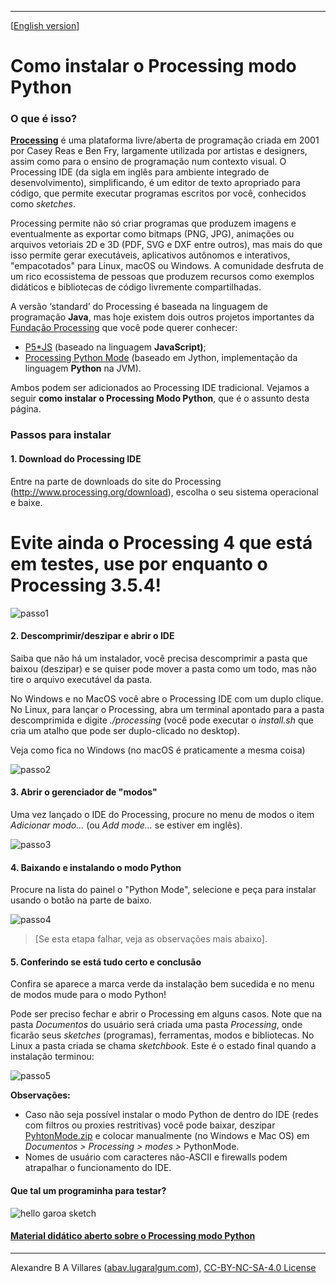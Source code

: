 ----

[[English version](index-EN.md)]

# Como instalar o Processing modo Python

### O que é isso?

[**Processing**](http://processsing.org) é uma plataforma livre/aberta de programação criada em 2001 por Casey Reas e Ben Fry, largamente utilizada por artistas e designers, assim como para o ensino de programação num contexto visual. O Processing IDE (da sigla em inglês para ambiente integrado de desenvolvimento), simplificando, é um editor de texto apropriado para código, que permite executar programas escritos por você, conhecidos como *sketches*.

Processing permite não só criar programas que produzem imagens e eventualmente as exportar como bitmaps (PNG, JPG), animações ou arquivos vetoriais 2D e 3D (PDF, SVG e DXF entre outros), mas mais do que isso permite gerar executáveis, aplicativos autônomos e interativos, "empacotados" para Linux, macOS ou Windows. A comunidade desfruta de um rico ecossistema de pessoas que produzem recursos como exemplos didáticos e bibliotecas de código livremente compartilhadas.

A versão ‘standard’ do Processing é baseada na linguagem de programação **Java**, mas hoje existem dois outros projetos importantes da [Fundação Processing](https://processing.org) que você pode querer conhecer:

- [P5\*JS](https://p5js.org/) (baseado na linguagem **JavaScript)**;
- [Processing Python Mode](https://py.processing.org/) (baseado em Jython, implementação da linguagem **Python** na JVM).

Ambos podem ser adicionados ao Processing IDE tradicional. Vejamos a seguir **como instalar o Processing Modo Python**, que é o assunto desta página.

### Passos para instalar

#### 1. Download do Processing IDE

Entre na parte de downloads do site do Processing (<http://www.processing.org/download>), escolha o seu sistema operacional e baixe.

# Evite ainda o Processing 4 que está em testes, use por enquanto o Processing 3.5.4!

![passo1](images/passo1.png)

#### 2. Descomprimir/deszipar e abrir o IDE

Saiba que não há um instalador, você precisa descomprimir a pasta que baixou (deszipar) e se quiser pode mover a pasta como um todo, mas não tire o arquivo executável da pasta.

No Windows e no MacOS você abre o Processing IDE com um duplo clique. No Linux, para lançar o Processing, abra um terminal apontado para a pasta descomprimida e digite *./processing* (você pode executar o *install.sh* que cria um atalho que pode ser duplo-clicado no desktop).

Veja como fica no Windows (no macOS é praticamente a mesma coisa)

![passo2](images/passo2.png)

#### 3. Abrir o gerenciador de "modos"

Uma vez lançado o IDE do Processing, procure no menu de modos o item *Adicionar modo…* (ou *Add mode…* se estiver em inglês). 

![passo3](images/passo3.png)

#### 4. Baixando e instalando o modo Python

Procure na lista do painel o "Python Mode", selecione e peça para instalar usando o botão na parte de baixo. 

![passo4](images/passo4.png)

> \[Se esta etapa falhar, veja as observações mais abaixo].

#### 5. Conferindo se está tudo certo e conclusão

Confira se aparece a marca verde da instalação bem sucedida e no menu de modos mude para o modo Python!

Pode ser preciso fechar e abrir o Processing em alguns casos. Note que na pasta *Documentos* do usuário será criada uma pasta *Processing*, onde ficarão seus *sketches* (programas), ferramentas, modos e bibliotecas. No Linux a pasta criada se chama *sketchbook*. Este é o estado final quando a instalação terminou:

![passo5](images/passo5.png)

**Observações:** 

- Caso não seja possível instalar o modo Python de dentro do IDE (redes com filtros ou proxies restritivas) você pode baixar, deszipar [PyhtonMode.zip](http://py.processing.org/3/PythonMode.zip) e colocar manualmente (no Windows e Mac OS) em *Documentos &gt; Processing &gt; modes &gt;* PythonMode.
- Nomes de usuário com caracteres não-ASCII e firewalls podem atrapalhar o funcionamento do IDE.

#### Que tal um programinha para testar?

![hello garoa sketch](images/hellogaroa.png)

#### [Material didático aberto sobre o Processing modo Python](https://abav.lugaralgum.com/material-aulas/)

----

Alexandre B A Villares ([abav.lugaralgum.com](https://abav.lugaralgum.com)), [CC-BY-NC-SA-4.0 License](https://creativecommons.org/licenses/by-nc-sa/4.0/)
